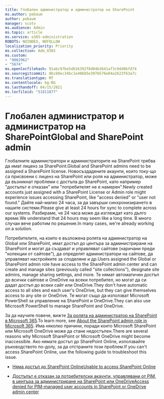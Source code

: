 ```yaml
---
title: Глобален администратор и администратор на SharePoint
ms.author: pebaum
author: pebaum
manager: scotv
ms.audience: Admin
ms.topic: article
ms.service: o365-administration
ROBOTS: NOINDEX, NOFOLLOW
localization_priority: Priority
ms.collection: Adm_O365
ms.custom:
- "9002962"
- "5674"
ms.openlocfilehash: 91abc97be5d616392f8d04b3641af3c9dd8bfd74
ms.sourcegitcommit: 8bc60ec34bc1e40685e3976576e04a2623f63a7c
ms.translationtype: MT
ms.contentlocale: bg-BG
ms.lasthandoff: 04/15/2021
ms.locfileid: "51811877"
---
```

# <a name="global-and-sharepoint-admin"></a><span data-ttu-id="2062d-102">Глобален администратор и администратор на SharePoint</span><span class="sxs-lookup"><span data-stu-id="2062d-102">Global and SharePoint admin</span></span>

<span data-ttu-id="2062d-103">Глобалните администратори и администраторите на SharePoint трябва да имат лиценз за SharePoint.</span><span class="sxs-lookup"><span data-stu-id="2062d-103">Global and SharePoint admins need to be assigned a SharePoint license.</span></span> <span data-ttu-id="2062d-104">Новосъздадените акаунти, които току-що са присвоени с лиценз на SharePoint или роля на администратор, може да възникнат проблеми с достъпа до SharePoint, като например "достъпът е отказан" или "потребителят не е намерен".</span><span class="sxs-lookup"><span data-stu-id="2062d-104">Newly created accounts just assigned with a SharePoint License or Admin role might experience issues accessing SharePoint, like "access denied" or "user not found."</span></span> <span data-ttu-id="2062d-105">Дайте най-малко 24 часа, за да завърши синхронизирането в нашите системи.</span><span class="sxs-lookup"><span data-stu-id="2062d-105">Please give at least 24 hours for sync to complete across our systems.</span></span> <span data-ttu-id="2062d-106">Разбираме, че 24 часа може да изглеждат като дълго време.</span><span class="sxs-lookup"><span data-stu-id="2062d-106">We understand that 24 hours may seem like a long time.</span></span> <span data-ttu-id="2062d-107">В много случаи вече работим по решение.</span><span class="sxs-lookup"><span data-stu-id="2062d-107">In many cases, we're already working on a solution.</span></span>

<span data-ttu-id="2062d-108">Потребителите, на които е възложена ролята на администратор на Global или SharePoint, имат достъп до центъра за администриране на SharePoint и могат да създават и управляват сайтове (наричани преди "колекции от сайтове"), да определят администратори на сайтове, да управляват настройките за споделяне и др.</span><span class="sxs-lookup"><span data-stu-id="2062d-108">Users assigned the Global or SharePoint admin role have access to the SharePoint admin center and can create and manage sites (previously called "site collections"), designate site admins, manage sharing settings, and more.</span></span> <span data-ttu-id="2062d-109">Те нямат автоматичен достъп до всички сайтове и OneDrive на всеки потребител, но могат да си дадат достъп до всеки сайт или OneDrive.</span><span class="sxs-lookup"><span data-stu-id="2062d-109">They don't have automatic access to all sites and each user's OneDrive, but they can give themselves access to any site or OneDrive.</span></span> <span data-ttu-id="2062d-110">Те могат също да използват Microsoft PowerShell за управление на SharePoint и OneDrive.</span><span class="sxs-lookup"><span data-stu-id="2062d-110">They can also use Microsoft PowerShell to manage SharePoint and OneDrive.</span></span>

<span data-ttu-id="2062d-111">За да научите повече, вижте [За ролята на администратор на SharePoint в Microsoft 365](https://docs.microsoft.com/sharepoint/sharepoint-admin-role).</span><span class="sxs-lookup"><span data-stu-id="2062d-111">To learn more, see [About the SharePoint admin role in Microsoft 365](https://docs.microsoft.com/sharepoint/sharepoint-admin-role).</span></span>
<span data-ttu-id="2062d-112">Има няколко причини, поради които Microsoft SharePoint или Microsoft OneDrive може да стане недостъпен.</span><span class="sxs-lookup"><span data-stu-id="2062d-112">There are several reasons why Microsoft SharePoint or Microsoft OneDrive might become inaccessible.</span></span> <span data-ttu-id="2062d-113">Ако нямате достъп до SharePoint Online, използвайте ръководството по-долу, за да отстраните този проблем.</span><span class="sxs-lookup"><span data-stu-id="2062d-113">If you can't access SharePoint Online, use the following guide to troubleshoot this issue.</span></span>

- [<span data-ttu-id="2062d-114">Няма достъп до SharePoint Online</span><span class="sxs-lookup"><span data-stu-id="2062d-114">Unable to access SharePoint Online</span></span>](https://docs.microsoft.com/sharepoint/troubleshoot/sharing-and-permissions/sharepoint-online-inaccessible)

- [<span data-ttu-id="2062d-115">Достъпът е отказан за потребителски акаунти, управлявани от PIM, в центъра за администриране на SharePoint или OneDrive</span><span class="sxs-lookup"><span data-stu-id="2062d-115">Access denied for PIM-managed user accounts in SharePoint or OneDrive admin center</span></span>](https://docs.microsoft.com/sharepoint/troubleshoot/administration/access-denied-to-pim-user-accounts)
